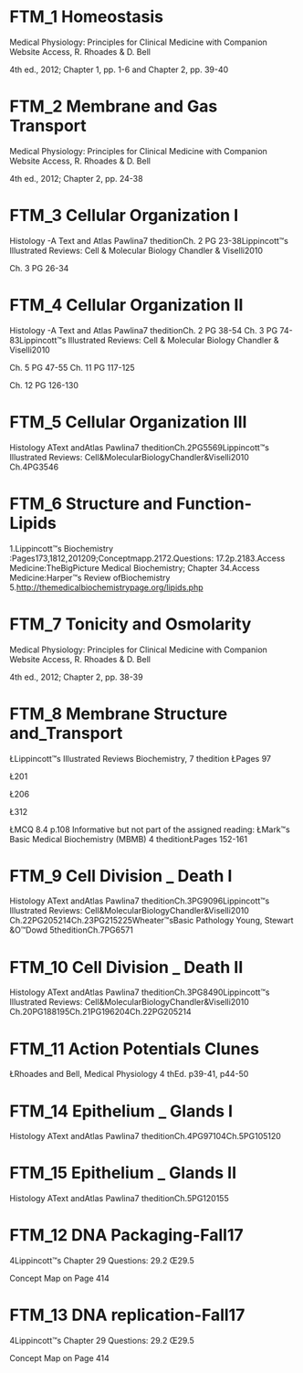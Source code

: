 # FTM_1  Homeostasis
  Medical Physiology: Principles for Clinical Medicine 
with Companion Website Access, R. Rhoades & D. Bell 

4th ed., 2012; Chapter 1, pp. 1-6 and Chapter 2, pp. 39-40


# FTM_2  Membrane and Gas Transport
  Medical Physiology: Principles for Clinical Medicine 
with Companion Website Access, R. Rhoades & D. Bell 

4th ed., 2012; Chapter 2, pp. 24-38


# FTM_3  Cellular Organization I
 Histology -A Text and Atlas
Pawlina7
theditionCh. 2 PG 23-38Lippincott™s Illustrated Reviews: Cell & Molecular Biology
Chandler & Viselli2010

Ch. 3 PG 26-34

# FTM_4  Cellular Organization II
 Histology -A Text and Atlas
Pawlina7
theditionCh. 2 PG 38-54
Ch. 3 PG 74-83Lippincott™s Illustrated Reviews: Cell & Molecular Biology
Chandler & Viselli2010

Ch. 5 PG 47-55
Ch. 11 PG 117-125

Ch. 12 PG 126-130

# FTM_5  Cellular Organization III
 Histology
AText
andAtlas
Pawlina7
theditionCh.2PG5569Lippincott™s
Illustrated
Reviews:
Cell&MolecularBiologyChandler&Viselli2010
Ch.4PG3546

# FTM_6 Structure and Function-Lipids
 1.Lippincott™s
Biochemistry
:Pages173,1812,201209;Conceptmapp.2172.Questions:
17.2p.2183.Access
Medicine:TheBigPicture
Medical
Biochemistry;
Chapter
34.Access
Medicine:Harper™s
Review
ofBiochemistry
5.http://themedicalbiochemistrypage.org/lipids.php


# FTM_7  Tonicity and Osmolarity
  Medical Physiology: Principles for Clinical Medicine 
with Companion Website Access, R. Rhoades & D. Bell 

4th ed., 2012; Chapter 2, pp. 38-39


# FTM_8  Membrane Structure and_Transport
  ŁLippincott™s Illustrated Reviews Biochemistry, 7
thedition ŁPages 97 

Ł201 

Ł206 

Ł312

ŁMCQ 8.4 p.108 
Informative but not part of the assigned reading:
ŁMark™s Basic Medical Biochemistry (MBMB) 4
theditionŁPages 152-161


# FTM_9  Cell Division _ Death I
 Histology
AText
andAtlas
Pawlina7
theditionCh.3PG9096Lippincott™s
Illustrated
Reviews:
Cell&MolecularBiologyChandler&Viselli2010
Ch.22PG205214Ch.23PG215225Wheater™sBasic
Pathology
Young,
Stewart
&O™Dowd
5theditionCh.7PG6571

# FTM_10  Cell Division _ Death II
 Histology
AText
andAtlas
Pawlina7
theditionCh.3PG8490Lippincott™s
Illustrated
Reviews:
Cell&MolecularBiologyChandler&Viselli2010
Ch.20PG188195Ch.21PG196204Ch.22PG205214

# FTM_11 Action Potentials Clunes
 ŁRhoades and Bell, Medical Physiology 4
thEd. p39-41, p44-50

# FTM_14 Epithelium _ Glands  I
 Histology
AText
andAtlas
Pawlina7
theditionCh.4PG97104Ch.5PG105120

# FTM_15  Epithelium _ Glands II
 Histology
AText
andAtlas
Pawlina7
theditionCh.5PG120155

# FTM_12  DNA Packaging-Fall17
 4Lippincott™s Chapter 29
Questions:  29.2 Œ29.5

Concept Map on Page 414


# FTM_13  DNA replication-Fall17
 4Lippincott™s Chapter 29
Questions:  29.2 Œ29.5

Concept Map on Page 414



